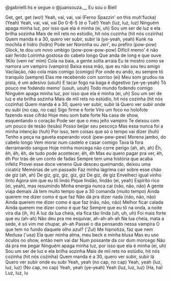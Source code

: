 @gabrielll.hs
e segue o 
@juansouza.__
Eu sou o Biell



Get, get, get (wo!)
Yeah, vai, vai, vai (Ferno Spazzin' on this muh'fucka)
(Yeah)
Yeah, vai, vai, vai
Do 0-8-5 (é o Tuê!)
Yeah (luz, luz, luz)
Ninguém apaga minha luz, por isso que ela é minha (ei, uh)
Sou um ser de luz e ela brilha sozinha
Mais de mil rets no estúdio, hit nós cozinha (hit nós cozinha)
Quem manda é a 30, quero ver subir, subir lá (ye-yeah, yeah)
Kunk na mochila é hidro (hidro)
Pode ser Noronha ou Jeri', eu prefiro (pow-pow)
Glock, te dou um novo umbigo (pow-pow-pow-pow)
Difícil memo' é não sair ferido
Loirinha gostosa do cabelo longo
Que anda de long e que ouve 1Kilo (vem ne' mim)
Cola na baia, a gente solta arraia
Eu te mostro como se namora um vampiro (vampiro)
Baixa essa mão, que eu não sou teu amigo
Vacilação, não cola mais comigo (comigo)
Por onde eu ando, eu sempre tô tranquilo (sempre)
Elas me recebendo com sorriso (ei)
Meu som grudou na pista, é um adesivo (uouh)
E tacar fogo na baga é digestivo (ye-ye-yeah)
Tô pouco me fodendo memo' (uouh, uouh)
Todo mundo fodendo comigo
Ninguém apaga minha luz, por isso que ela é minha (ei, uh)
Sou um ser de luz e ela brilha sozinha
Mais de mil rets no estúdio, hit nós cozinha (hit nós cozinha)
Quem manda é a 30, quero ver subir, subir lá
Quero ver subir onde eu subi (no cap, no cap)
Sigo firme e forte
Viro um foco no holofote fazendo esse cifrão
Hoje meu som bate forte
Na casa de show, esquentando o coração
Pode ser que o meu jeito vampiro
Te deixou com um pouco de tesão (tesão)
Posso beijar seu pescoço
Mas essa nunca foi a minha intenção (huh)
Por isso, tem coisas que só o tempo vai dizer (huh)
Tenho a peça na gaveta esperando você (pew-pew-pew)
Morena jambo, do cabelo longo
Vem morar num castelo e casar comigo
Tava lá fora derramando sangue
Hoje minha morcega não corre perigo (ah, ah, ah)
Êh, êh, êh, êh, de tudo pode acontecer, êh, êh
Mas eu quero pagar pra ver, êh, êh
Por trás de um conto de fadas
Sempre tem uma história que acaba infeliz
Provei esse doce veneno
Que desceu queimando, deixou uma cicatriz
Memórias de um passado
Faz minha lágrima cair sobre esse chão de giz (ah, ah)
De giz, giz, giz, giz, giz
De giz, de giz
Envelheci igual vinho tinto
Agora sim que eu tô lindo
Pique lindão, lindão (ei, yeah)
Espírito rico (ei, yeah), mas resumindo
Minha energia nunca cai (não, não, não)
A gente viaja demais
Já tem muito tempo que a 30 comanda (muito tempo)
Ainda querem me dizer como é que faz
Não dá pra dizer nada (não, não, não)
Ainda querem me dizer como é que faz (não, não, não)
Melhor ficar calada
Ainda querem me dizer como é que faz
Sempre que eu tô na onda, a noite vira dia (ih, ih)
À luz da lua cheia, ela fica tão linda (uh, uh, uh)
Foi mais forte que eu (ah-ah)
Não deu pra me esquivar, ah-ah-ah-ah
Na lua cheia, mata a sede, é só vim me chupar, ah-ah
Passei o dia pensando nessa vampira
O que tem no fundo daquele olho azul? ('Zul)
Me hipnotiza, faz que nem Medusa ('usa)
Ela quer minha alma, meu beck e minha blusa
Mas eu uso óculos no show, então nem vai dar
Num possante da cor dum morcego
Não dá pra me pegar
Ninguém apaga minha luz, por isso que ela é minha (ei, uh)
Sou um ser de luz e ela brilha sozinha
Mais de mil rets no estúdio, hit nós cozinha (hit nós cozinha)
Quem manda é a 30, quero ver subir, subir lá
Quero ver subir onde eu subi
Yeah, yeah (no cap, no cap)
Yeah, yeah (luz, luz, luz)
(No cap, no cap)
Yeah, yeah (ye-yeah)
Yeah (luz, luz, luz)
(Ha, ha)
Luz, luz, lu
